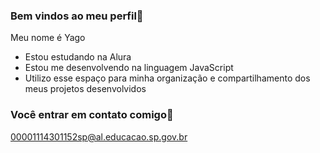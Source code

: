 ### Bem vindos ao meu perfil🦆

Meu nome é Yago 

- Estou estudando na Alura
- Estou me desenvolvendo na linguagem JavaScript
- Utilizo esse espaço para minha organização e compartilhamento dos meus projetos desenvolvidos

### Você entrar em contato comigo📧

00001114301152sp@al.educacao.sp.gov.br
